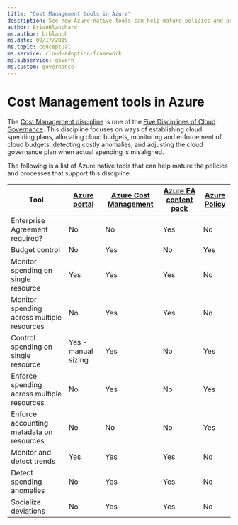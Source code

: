 ```yaml
---
title: "Cost Management tools in Azure"
description: See how Azure native tools can help mature policies and processes that support the Cost Management discipline.
author: BrianBlanchard
ms.author: brblanch
ms.date: 09/17/2019
ms.topic: conceptual
ms.service: cloud-adoption-framework
ms.subservice: govern
ms.custom: governance
---
```


# Cost Management tools in Azure

The [Cost Management discipline](./index.md) is one of the [Five Disciplines of Cloud Governance](../governance-disciplines.md). This discipline focuses on ways of establishing cloud spending plans, allocating cloud budgets, monitoring and enforcement of cloud budgets, detecting costly anomalies, and adjusting the cloud governance plan when actual spending is misaligned.

The following is a list of Azure native tools that can help mature the policies and processes that support this discipline.

<!-- TODO: Content packs are deprecated. -->

| Tool | [Azure portal](https://azure.microsoft.com/features/azure-portal)  | [Azure Cost Management](https://docs.microsoft.com/azure/cost-management-billing/cost-management-billing-overview)  | [Azure EA content pack](https://docs.microsoft.com/power-bi/service-connect-to-azure-enterprise)  | [Azure Policy](https://docs.microsoft.com/azure/governance/policy/overview) |
|---------|---------|---------|---------|---------|
| Enterprise Agreement required?     | No         | No         | Yes         | No         |
| Budget control     | No         | Yes         | No         | Yes         |
| Monitor spending on single resource    | Yes         | Yes         | Yes         | No         |
| Monitor spending across multiple resources    | No         | Yes        | Yes         | No         |
| Control spending on single resource     | Yes - manual sizing         | Yes         | No         | Yes         |
| Enforce spending across multiple resources    | No         | Yes         | No         | Yes         |
| Enforce accounting metadata on resources    | No         | No         | No         | Yes         |
| Monitor and detect trends     | Yes          | Yes        | Yes         | No         |
| Detect spending anomalies     | No         | Yes        | Yes         | No        |
| Socialize deviations     | No        | Yes        | Yes        | No        |
